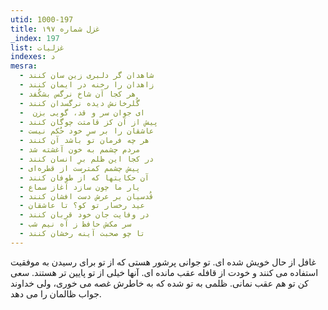 ```yaml
---
utid: 1000-197
title: غزل شماره ۱۹۷
_index: 197
list: غزلیات
indexes: د
mesra:
  - شاهدان گر دلبری زین سان کنند
  - زاهدان را رخنه در ایمان کنند
  - هر کجا آن شاخ نرگس بشکُفد
  - گُلرخانش دیده نرگسدان کنند
  - ‌ ای جوان سر و قد، گویی بزن
  - پیش از آن کز قامتت چوگان کنند
  - عاشقان را بر سرِ خود حُکم نیست
  - هر چه فرمان تو باشد آن کنند
  - مردم چشمم به خون آغشته شد
  - در کجا این ظلم برِ انسان کنند
  - پیش چشمم کمترست از قطره‌ای
  - آن حکایتها که از طوفان کنند
  - یار ما چون سازد آغاز سماع
  - قُدسیان بر عرش دست افشان کنند
  - عید رخسار تو کو؟ تا عاشقان
  - در وفایت جان خود قربان کنند
  - سر مکش حافظ ز آه نیم شب
  - تا چو صحبت آینه رخشان کنند
---
```

غافل از حال خویش شده ای. تو جوانی پرشور هستی که از تو برای رسیدن به موفقیت استفاده می کنند و خودت از قافله عقب مانده ای. آنها خیلی از تو پایین تر هستند. سعی کن تو هم عقب نمانی. ظلمی به تو شده که به خاطرش غصه می خوری، ولی خداوند جواب ظالمان را می دهد.
